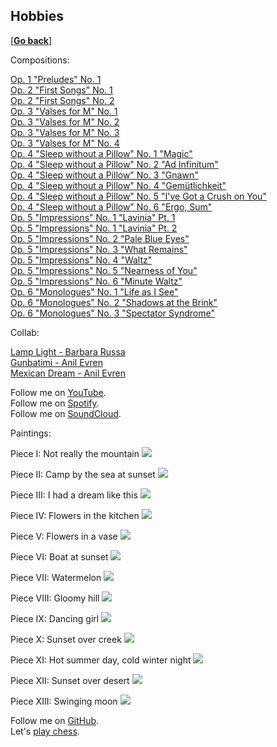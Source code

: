 ## Hobbies

\[[__Go back__](https://kagsimsek.github.io)\]

Compositions:

[Op. 1 "Preludes" No. 1](https://youtu.be/-ZByj-huV6g) <br>
[Op. 2 "First Songs" No. 1](https://youtu.be/gq1tjsipeEs) <br>
[Op. 2 "First Songs" No. 2](https://youtu.be/t15oFLvqEhk) <br>
[Op. 3 "Valses for M" No. 1](https://youtu.be/dFOjV-_9hEY) <br>
[Op. 3 "Valses for M" No. 2](https://youtu.be/SUrrblUNAP0) <br>
[Op. 3 "Valses for M" No. 3](https://youtu.be/-hoTo_rcclw) <br>
[Op. 3 "Valses for M" No. 4](https://youtu.be/Yt47mBAHQyk) <br>
[Op. 4 "Sleep without a Pillow" No. 1 "Magic"](https://youtu.be/8MHF4ypmXWA) <br>
[Op. 4 "Sleep without a Pillow" No. 2 "Ad Infinitum"](https://youtu.be/8xjI1-Kbe54) <br>
[Op. 4 "Sleep without a Pillow" No. 3 "Gnawn"](https://youtu.be/Jyh-Q-hpT4Y) <br>
[Op. 4 "Sleep without a Pillow" No. 4 "Gemütlichkeit"](https://youtu.be/p_JRFiuU0MM) <br>
[Op. 4 "Sleep without a Pillow" No. 5 "I've Got a Crush on You"](https://youtu.be/So46kRUskrg) <br>
[Op. 4 "Sleep without a Pillow" No. 6 "Ergo, Sum"](https://youtu.be/-pt8LdupRos) <br>
[Op. 5 "Impressions" No. 1 "Lavinia" Pt. 1](https://youtu.be/PxnqKZSM-xk) <br>
[Op. 5 "Impressions" No. 1 "Lavinia" Pt. 2](https://youtu.be/2OK6uUleXxM) <br>
[Op. 5 "Impressions" No. 2 "Pale Blue Eyes"](https://youtu.be/V8Byt4CPfjA) <br>
[Op. 5 "Impressions" No. 3 "What Remains"](https://youtu.be/WOQjCSqKwaE) <br>
[Op. 5 "Impressions" No. 4 "Waltz"](https://youtu.be/a1jTfJQsNLY) <br>
[Op. 5 "Impressions" No. 5 "Nearness of You"](https://youtu.be/HzKv1qJlxNg) <br>
[Op. 5 "Impressions" No. 6 "Minute Waltz"](https://youtu.be/xTVgUUZ3TbA) <br>
[Op. 6 "Monologues" No. 1 "Life as I See"](https://youtu.be/h_rBvlZn2AQ) <br>
[Op. 6 "Monologues" No. 2 "Shadows at the Brink"](https://youtu.be/JJNGRIauMM8) <br>
[Op. 6 "Monologues" No. 3 "Spectator Syndrome"](https://youtu.be/2ZknS7Se_J8) <br>

Collab:

[Lamp Light - Barbara Russa](https://youtu.be/d873f_UsQJU) <br>
[Gunbatimi - Anil Evren](https://youtu.be/7KRM-kPefrI) <br>
[Mexican Dream - Anil Evren](https://youtu.be/l1nrgjNT1p8) <br>

Follow me on [YouTube](https://www.youtube.com/channel/UCZyXHA37ucmJQfbALDMd5vQ). <br>
Follow me on [Spotify](https://open.spotify.com/artist/61Bqs23yCeYVBvbNtuA5tk?si=Pl1K9w51QEuVke4gM2g9RA). <br>
Follow me on [SoundCloud](https://soundcloud.com/kagsimsek).

Paintings:

Piece I: Not really the mountain
![](./files/img/painting/001.jpg)

Piece II: Camp by the sea at sunset
![](./files/img/painting/002.jpg)

Piece III: I had a dream like this
![](./files/img/painting/003.jpg)

Piece IV: Flowers in the kitchen
![](./files/img/painting/004.jpg)

Piece V: Flowers in a vase
![](./files/img/painting/005.jpg)

Piece VI: Boat at sunset
![](./files/img/painting/006.jpg)

Piece VII: Watermelon
![](./files/img/painting/007.jpg)

Piece VIII: Gloomy hill
![](./files/img/painting/008.jpg)

Piece IX: Dancing girl
![](./files/img/painting/009.JPG)

Piece X: Sunset over creek
![](./files/img/painting/010.JPG)

Piece XI: Hot summer day, cold winter night
![](./files/img/painting/011.JPG)

Piece XII: Sunset over desert
![](./files/img/painting/012.JPG)

Piece XIII: Swinging moon
![](./files/img/painting/013.JPG)

Follow me on [GitHub](https://github.com/kagsimsek). <br>
Let's [play chess](https://lichess.org/@/heppier).
